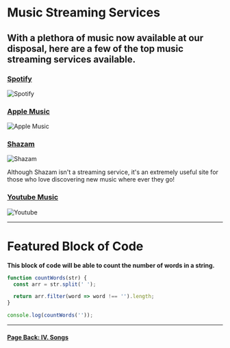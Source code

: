 # Music Streaming Services

## With a plethora of music now available at our disposal, here are a few of the top music streaming services available.

### [Spotify](https://open.spotify.com/)
![Spotify](https://th.bing.com/th/id/OIP.ADu4XVRPmB4EZrSkpsWi7gHaE8?w=263&h=180&c=7&r=0&o=5&dpr=1.5&pid=1.7)

### [Apple Music](https://music.apple.com/us/browse)
![Apple Music](https://th.bing.com/th/id/OIP.49WCU9L8tnWiqk1kvaMKzQHaEK?w=267&h=180&c=7&r=0&o=5&dpr=1.5&pid=1.7)

### [Shazam](https://www.shazam.com/)
![Shazam](https://th.bing.com/th/id/OIP.xtKf4r-mwL1TKL9gHGpzOgHaHa?w=185&h=185&c=7&r=0&o=5&dpr=1.5&pid=1.7)  

Although Shazam isn't a streaming service, it's an extremely useful site for those who love discovering new music where ever they go!

### [Youtube Music](https://www.youtube.com/youtube-music)
![Youtube](https://th.bing.com/th/id/OIP.ZviG6ANVXk5Zegz4f0s8rQHaEk?w=244&h=180&c=7&r=0&o=5&dpr=1.5&pid=1.7)

---

# Featured Block of Code

**This block of code will be able to count the number of words in a string.**  

```js
function countWords(str) {
  const arr = str.split(' ');

  return arr.filter(word => word !== '').length;
}

console.log(countWords(''));
```
---

#### [**Page Back: IV. Songs**](https://eesa220.github.io/songs)
